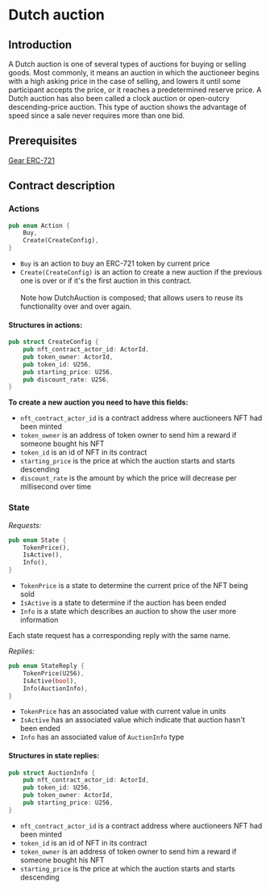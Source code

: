 # Dutch auction

## Introduction
A Dutch auction is one of several types of auctions for buying or selling goods. Most commonly, it means an auction in which the auctioneer begins with a high asking price in the case of selling, and lowers it until some participant accepts the price, or it reaches a predetermined reserve price. A Dutch auction has also been called a clock auction or open-outcry descending-price auction. This type of auction shows the advantage of speed since a sale never requires more than one bid.

## Prerequisites
[Gear ERC-721](https://wiki.gear-tech.io/developing-contracts/examples/erc-721#erc-721-interface)

## Contract description
### Actions
```rust
pub enum Action {
    Buy,
    Create(CreateConfig),
}
```
- `Buy` is an action to buy an ERC-721 token by current price
- `Create(CreateConfig)` is an action to create a new auction if the previous one is over or if it's the first auction in this contract.
<br><br>
  Note how DutchAuction is composed; that allows users to reuse its functionality over and over again.

#### Structures in actions:
```rust
pub struct CreateConfig {
    pub nft_contract_actor_id: ActorId,
    pub token_owner: ActorId,
    pub token_id: U256,
    pub starting_price: U256,
    pub discount_rate: U256,
}
```
**To create a new auction you need to have this fields:**
- `nft_contract_actor_id` is a contract address where auctioneers NFT had been minted
- `token_owner` is an address of token owner to send him a reward if someone bought his NFT
- `token_id` is an id of NFT in its contract
- `starting_price` is the price at which the auction starts and starts descending
- `discount_rate` is the amount by which the price will decrease per millisecond over time

### State
*Requests:*
```rust
pub enum State {
    TokenPrice(),
    IsActive(),
    Info(),
}
```

- `TokenPrice` is a state to determine the current price of the NFT being sold
- `IsActive` is a state to determine if the auction has been ended
- `Info` is a state which describes an auction to show the user more information 

Each state request has a corresponding reply with the same name.

*Replies:*
```rust
pub enum StateReply {
    TokenPrice(U256),
    IsActive(bool),
    Info(AuctionInfo),
}
```
- `TokenPrice` has an associated value with current value in units
- `IsActive` has an associated value which indicate that auction hasn't been ended
- `Info` has an associated value of `AuctionInfo` type

#### Structures in state replies:

```rust
pub struct AuctionInfo {
    pub nft_contract_actor_id: ActorId,
    pub token_id: U256,
    pub token_owner: ActorId,
    pub starting_price: U256,
}
```

- `nft_contract_actor_id` is a contract address where auctioneers NFT had been minted
- `token_id` is an id of NFT in its contract
- `token_owner` is an address of token owner to send him a reward if someone bought his NFT
- `starting_price` is the price at which the auction starts and starts descending